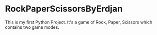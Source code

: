 # RockPaperScissorsByErdjan
This is my first Python Project. It's a game of Rock, Paper, Scissors which contains two game modes.
